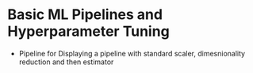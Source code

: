 # **Basic ML Pipelines and Hyperparameter Tuning**

* Pipeline for Displaying a pipeline with standard scaler, dimesnionality reduction and then estimator


